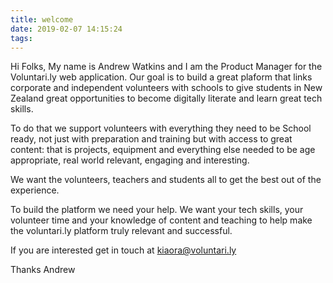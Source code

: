 ```yaml
---
title: welcome
date: 2019-02-07 14:15:24
tags:
---
```


Hi Folks,
My name is Andrew Watkins and I am the Product Manager for the Voluntari.ly web application.
Our goal is to build a great plaform that links corporate and independent volunteers with schools to give students in New Zealand great opportunities to become digitally literate and learn great tech skills.

To do that we support volunteers with everything they need to be School ready, not just with preparation and training but with access to great content: that is projects, equipment and everything else needed to be age appropriate, real world relevant, engaging and interesting.

We want the volunteers, teachers and students all to get the best out of the experience.

To build the platform we need your help. We want your tech skills, your volunteer time and your knowledge of content and teaching to help make the voluntari.ly platform truly relevant and successful.

If you are interested get in touch at kiaora@voluntari.ly

Thanks Andrew
